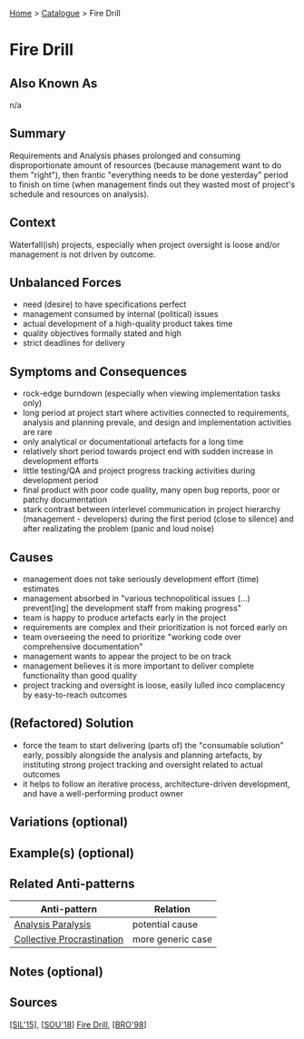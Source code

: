 [Home](../README.md) > [Catalogue](../Antipatterns_catalogue.md) > Fire Drill

# Fire Drill

## Also Known As

n/a

## Summary

Requirements and Analysis phases prolonged and consuming disproportionate amount of resources (because management want to do them "right"), then frantic "everything needs to be done yesterday" period to finish on time (when management finds out they wasted most of project's schedule and resources on analysis).

## Context

Waterfall(ish) projects, especially when project oversight is loose and/or management is not driven by outcome.

## Unbalanced Forces

 - need (desire) to have specifications perfect
 - management consumed by internal (political) issues
 - actual development of a high-quality product takes time
 - quality objectives formally stated and high
 - strict deadlines for delivery

## Symptoms and Consequences

 - rock-edge burndown (especially when viewing implementation tasks only)
 - long period at project start where activities connected to requirements, analysis and planning prevale, and design and implementation activities are rare
 - only analytical or documentational artefacts for a long time
 - relatively short period towards project end with sudden increase in development efforts 
 - little testing/QA and project progress tracking activities during development period
 - final product with poor code quality, many open bug reports, poor or patchy documentation 
 - stark contrast between interlevel communication in project hierarchy (management - developers) during the first period (close to silence) and after realizating the problem (panic and loud noise)

## Causes

 - management does not take seriously development effort (time) estimates
 - management absorbed in "various technopolitical issues (...) prevent[ing] the development staff from making progress"
 - team is happy to produce artefacts early in the project
 - requirements are complex and their prioritization is not forced early on
 - team overseeing the need to prioritize "working code over comprehensive documentation" 
 - management wants to appear the project to be on track
 - management believes it is more important to deliver complete functionality than good quality
 - project tracking and oversight is loose, easily lulled inco complacency by easy-to-reach outcomes

## (Refactored) Solution

 - force the team to start delivering (parts of) the "consumable solution" early, possibly alongside the analysis and planning artefacts, by instituting strong project tracking and oversight related to actual outcomes
 - it helps to follow an iterative process, architecture-driven development, and have a well-performing product owner 

## Variations (optional) 

## Example(s) (optional) 

## Related Anti-patterns

|Anti-pattern  | Relation |
|--|--|
| [Analysis Paralysis](Analysis_Paralysis.md) | potential cause |
| [Collective Procrastination](Collective_Procrastination.md) | more generic case |

## Notes (optional)

## Sources
[[SIL'15]](../References.md), [[SOU'18]](../References.md) [Fire Drill](https://sourcemaking.com/antipatterns/fire-drill), [[BRO'98]](../References.md)

